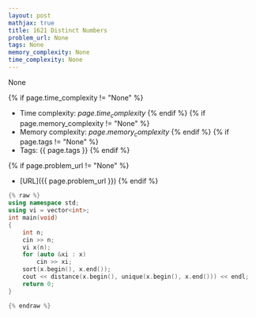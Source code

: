 ```yaml
---
layout: post
mathjax: true
title: 1621 Distinct Numbers
problem_url: None
tags: None
memory_complexity: None
time_complexity: None
---
```


None


{% if page.time_complexity != "None" %}
- Time complexity: ${{ page.time_complexity }}$
{% endif %}
{% if page.memory_complexity != "None" %}
- Memory complexity: ${{ page.memory_complexity }}$
{% endif %}
{% if page.tags != "None" %}
- Tags: {{ page.tags }}
{% endif %}

{% if page.problem_url != "None" %}
- [URL]({{ page.problem_url }})
{% endif %}

```cpp
{% raw %}
using namespace std;
using vi = vector<int>;
int main(void)
{
    int n;
    cin >> n;
    vi x(n);
    for (auto &xi : x)
        cin >> xi;
    sort(x.begin(), x.end());
    cout << distance(x.begin(), unique(x.begin(), x.end())) << endl;
    return 0;
}

{% endraw %}
```